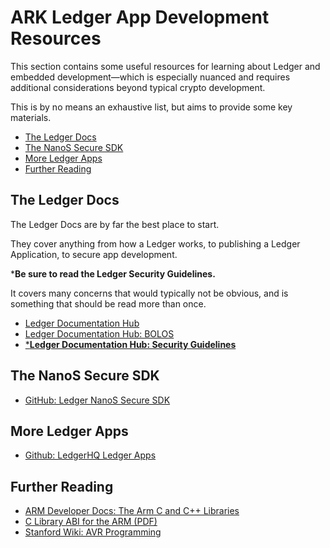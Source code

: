 
# ARK Ledger App Development Resources

This section contains some useful resources for learning about Ledger and embedded development—which is especially nuanced and requires additional considerations beyond typical crypto development.

This is by no means an exhaustive list, but aims to provide some key materials.

<!--ts-->
  * [The Ledger Docs](#the-ledger-docs)
  * [The NanoS Secure SDK](#the-nanos-secure-sdk)
  * [More Ledger Apps](#the-nanos-secure-sdk)
  * [Further Reading](#further-reading)

<!--te-->
## The Ledger Docs

The Ledger Docs are by far the best place to start.

They cover anything from how a Ledger works, to publishing a Ledger Application, to secure app development.

***Be sure to read the Ledger Security Guidelines.**

It covers many concerns that would typically not be obvious, and is something that should be read more than once.

* [Ledger Documentation Hub](https://ledger.readthedocs.io/en/latest/index.html)
* [Ledger Documentation Hub: BOLOS](https://ledger.readthedocs.io/en/latest/bolos/features.html)
* [***Ledger Documentation Hub: Security Guidelines**](https://ledger.readthedocs.io/en/latest/additional/security_guidelines.html)

## The NanoS Secure SDK

* [GitHub: Ledger NanoS Secure SDK](https://github.com/LedgerHQ/nanos-secure-sdk)

## More Ledger Apps

* [Github: LedgerHQ Ledger Apps](https://github.com/LedgerHQ?q=ledger-app)

## Further Reading

* [ARM Developer Docs: The Arm C and C++ Libraries](https://developer.arm.com/docs/dui0475/i/the-arm-c-and-c-libraries)
* [C Library ABI for the ARM (PDF)](http://infocenter.arm.com/help/topic/com.arm.doc.ihi0039d/IHI0039D_clibabi.pdf)
* [Stanford Wiki: AVR Programming](https://ccrma.stanford.edu/wiki/AVR_Programming)

